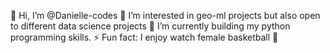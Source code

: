 👋 Hi, I’m @Danielle-codes
👀 I’m interested in geo-ml projects but also open to different data science projects
🌱 I’m currently building my python programming skills.
⚡ Fun fact: I enjoy watch female basketball 🏀

<!---
Danielle-codes/Danielle-codes is a ✨ special ✨ repository because its `README.md` (this file) appears on your GitHub profile.
You can click the Preview link to take a look at your changes.
--->
